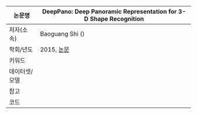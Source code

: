

|논문명 | DeepPano: Deep Panoramic Representation for 3-D Shape Recognition |
| --- | --- |
| 저자\(소속\) | Baoguang Shi \(\) |
| 학회/년도 | 2015, [논문](http://ieeexplore.ieee.org/document/7273863/) |
| 키워드 |  |
| 데이터셋/모델 |  |
| 참고 |  |
| 코드 | |

<!--stackedit_data:
eyJoaXN0b3J5IjpbOTA3NjYzMjQ0XX0=
-->